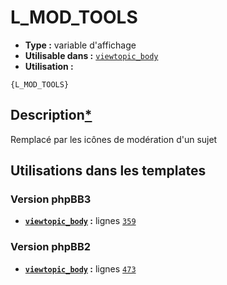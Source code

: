 # L_MOD_TOOLS
* __Type :__ variable d'affichage
* __Utilisable dans :__ [`viewtopic_body`](../tpl/viewtopic_body.md#readme)
* __Utilisation :__

```smarty
{L_MOD_TOOLS}
```

## Description[*](https://fa-tvars.appspot.com/var/L_MOD_TOOLS)
Remplacé par les icônes de modération d'un sujet

## Utilisations dans les templates

### Version phpBB3
* __[`viewtopic_body`](../tpl/viewtopic_body.md#readme) :__ lignes [`359`](../src/prosilver/viewtopic_body.tpl#L359)

### Version phpBB2
* __[`viewtopic_body`](../tpl/viewtopic_body.md#readme) :__ lignes [`473`](../src/subsilver/viewtopic_body.tpl#L473)

